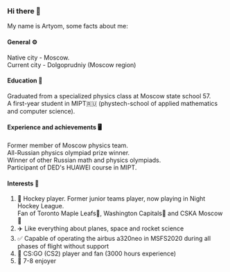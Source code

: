 ### Hi there 👋
My name is Artyom, some facts about me:  

#### General ⚙️
Native city - Moscow.  
Current city - Dolgoprudniy (Moscow region)
#### Education 📖
Graduated from a specialized physics class at Moscow state school 57.  
A first-year student in MIPT🇷🇺 (phystech-school of applied mathematics and computer science). 
#### Experience and achievements 🖥️
Former member of Moscow physics team.  
All-Russian physics olympiad prize winner.  
Winner of other Russian math and physics olympiads.  
Participant of DED's HUAWEI course in MIPT.  
#### Interests 💬
1) 🏒 Hockey player. Former junior teams player, now playing in Night Hockey League.  
   Fan of Toronto Maple Leafs🍁, Washington Capitals🦅 and CSKA Moscow🐴  
2) ✈️ Like everything about planes, space and rocket science  
3) ✅ Сapable of operating the airbus a320neo in MSFS2020 during all phases of flight without support  
4) 🔫 CS:GO (CS2) player and fan (3000 hours experience)  
5) 💪 7-8 enjoyer

